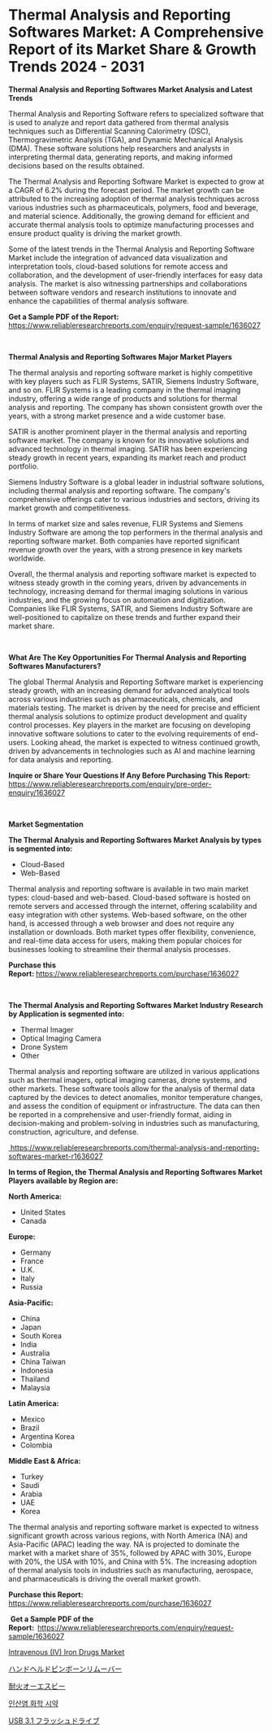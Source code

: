 <p><h1>Thermal Analysis and Reporting Softwares Market: A Comprehensive Report of its Market Share & Growth Trends 2024 - 2031</h1></p><p><strong>Thermal Analysis and Reporting Softwares Market Analysis and Latest Trends</strong></p>
<p><p>Thermal Analysis and Reporting Software refers to specialized software that is used to analyze and report data gathered from thermal analysis techniques such as Differential Scanning Calorimetry (DSC), Thermogravimetric Analysis (TGA), and Dynamic Mechanical Analysis (DMA). These software solutions help researchers and analysts in interpreting thermal data, generating reports, and making informed decisions based on the results obtained.</p><p>The Thermal Analysis and Reporting Software Market is expected to grow at a CAGR of 6.2% during the forecast period. The market growth can be attributed to the increasing adoption of thermal analysis techniques across various industries such as pharmaceuticals, polymers, food and beverage, and material science. Additionally, the growing demand for efficient and accurate thermal analysis tools to optimize manufacturing processes and ensure product quality is driving the market growth.</p><p>Some of the latest trends in the Thermal Analysis and Reporting Software Market include the integration of advanced data visualization and interpretation tools, cloud-based solutions for remote access and collaboration, and the development of user-friendly interfaces for easy data analysis. The market is also witnessing partnerships and collaborations between software vendors and research institutions to innovate and enhance the capabilities of thermal analysis software.</p></p>
<p><strong>Get a Sample PDF of the Report:&nbsp;</strong> <a href="https://www.reliableresearchreports.com/enquiry/request-sample/1636027">https://www.reliableresearchreports.com/enquiry/request-sample/1636027</a></p>
<p>&nbsp;</p>
<p><strong>Thermal Analysis and Reporting Softwares Major Market Players</strong></p>
<p><p>The thermal analysis and reporting software market is highly competitive with key players such as FLIR Systems, SATIR, Siemens Industry Software, and so on. FLIR Systems is a leading company in the thermal imaging industry, offering a wide range of products and solutions for thermal analysis and reporting. The company has shown consistent growth over the years, with a strong market presence and a wide customer base.</p><p>SATIR is another prominent player in the thermal analysis and reporting software market. The company is known for its innovative solutions and advanced technology in thermal imaging. SATIR has been experiencing steady growth in recent years, expanding its market reach and product portfolio.</p><p>Siemens Industry Software is a global leader in industrial software solutions, including thermal analysis and reporting software. The company's comprehensive offerings cater to various industries and sectors, driving its market growth and competitiveness.</p><p>In terms of market size and sales revenue, FLIR Systems and Siemens Industry Software are among the top performers in the thermal analysis and reporting software market. Both companies have reported significant revenue growth over the years, with a strong presence in key markets worldwide.</p><p>Overall, the thermal analysis and reporting software market is expected to witness steady growth in the coming years, driven by advancements in technology, increasing demand for thermal imaging solutions in various industries, and the growing focus on automation and digitization. Companies like FLIR Systems, SATIR, and Siemens Industry Software are well-positioned to capitalize on these trends and further expand their market share.</p></p>
<p>&nbsp;</p>
<p><strong>What Are The Key Opportunities For Thermal Analysis and Reporting Softwares Manufacturers?</strong></p>
<p><p>The global Thermal Analysis and Reporting Software market is experiencing steady growth, with an increasing demand for advanced analytical tools across various industries such as pharmaceuticals, chemicals, and materials testing. The market is driven by the need for precise and efficient thermal analysis solutions to optimize product development and quality control processes. Key players in the market are focusing on developing innovative software solutions to cater to the evolving requirements of end-users. Looking ahead, the market is expected to witness continued growth, driven by advancements in technologies such as AI and machine learning for data analysis and reporting.</p></p>
<p><strong>Inquire or Share Your Questions If Any Before Purchasing This Report:</strong> <a href="https://www.reliableresearchreports.com/enquiry/pre-order-enquiry/1636027">https://www.reliableresearchreports.com/enquiry/pre-order-enquiry/1636027</a></p>
<p>&nbsp;</p>
<p><strong>Market Segmentation</strong></p>
<p><strong>The Thermal Analysis and Reporting Softwares Market Analysis by types is segmented into:</strong></p>
<p><ul><li>Cloud-Based</li><li>Web-Based</li></ul></p>
<p><p>Thermal analysis and reporting software is available in two main market types: cloud-based and web-based. Cloud-based software is hosted on remote servers and accessed through the internet, offering scalability and easy integration with other systems. Web-based software, on the other hand, is accessed through a web browser and does not require any installation or downloads. Both market types offer flexibility, convenience, and real-time data access for users, making them popular choices for businesses looking to streamline their thermal analysis processes.</p></p>
<p><strong>Purchase this Report:&nbsp;</strong><a href="https://www.reliableresearchreports.com/purchase/1636027">https://www.reliableresearchreports.com/purchase/1636027</a></p>
<p>&nbsp;</p>
<p><strong>The Thermal Analysis and Reporting Softwares Market Industry Research by Application is segmented into:</strong></p>
<p><ul><li>Thermal Imager</li><li>Optical Imaging Camera</li><li>Drone System</li><li>Other</li></ul></p>
<p><p>Thermal analysis and reporting software are utilized in various applications such as thermal imagers, optical imaging cameras, drone systems, and other markets. These software tools allow for the analysis of thermal data captured by the devices to detect anomalies, monitor temperature changes, and assess the condition of equipment or infrastructure. The data can then be reported in a comprehensive and user-friendly format, aiding in decision-making and problem-solving in industries such as manufacturing, construction, agriculture, and defense.</p></p>
<p><a href="https://www.reliableresearchreports.com/thermal-analysis-and-reporting-softwares-market-r1636027">&nbsp;https://www.reliableresearchreports.com/thermal-analysis-and-reporting-softwares-market-r1636027</a></p>
<p><strong>In terms of Region, the Thermal Analysis and Reporting Softwares Market Players available by Region are:</strong></p>
<p>
    <p> <strong> North America: </strong>
        <ul>
            <li>United States</li>
            <li>Canada</li>
        </ul>
        </p> 
    <p> <strong> Europe: </strong>
        <ul>
            <li>Germany</li>
            <li>France</li>
            <li>U.K.</li>
            <li>Italy</li>
            <li>Russia</li>
        </ul>
        </p> 
    <p> <strong> Asia-Pacific: </strong>
        <ul>
            <li>China</li>
            <li>Japan</li>
            <li>South Korea</li>
            <li>India</li>
            <li>Australia</li>
            <li>China Taiwan</li>
            <li>Indonesia</li>
            <li>Thailand</li>
            <li>Malaysia</li>
        </ul>
        </p> 
    <p> <strong> Latin America: </strong>
        <ul>
            <li>Mexico</li>
            <li>Brazil</li>
            <li>Argentina Korea</li>
            <li>Colombia</li>
        </ul>
        </p> 
    <p> <strong> Middle East & Africa: </strong>
        <ul>
            <li>Turkey</li>
            <li>Saudi</li>
            <li>Arabia</li>
            <li>UAE</li>
            <li>Korea</li>
        </ul>
    </p>
    </p>
<p><p>The thermal analysis and reporting software market is expected to witness significant growth across various regions, with North America (NA) and Asia-Pacific (APAC) leading the way. NA is projected to dominate the market with a market share of 35%, followed by APAC with 30%, Europe with 20%, the USA with 10%, and China with 5%. The increasing adoption of thermal analysis tools in industries such as manufacturing, aerospace, and pharmaceuticals is driving the overall market growth.</p></p>
<p><strong>Purchase this Report: </strong><a href="https://www.reliableresearchreports.com/purchase/1636027">https://www.reliableresearchreports.com/purchase/1636027</a></p>
<p>&nbsp;<strong>Get a Sample PDF of the Report:&nbsp;&nbsp;</strong><a href="https://www.reliableresearchreports.com/enquiry/request-sample/1636027">https://www.reliableresearchreports.com/enquiry/request-sample/1636027</a></p>
<p><strong></strong></p>
<p><p><a href="https://github.com/NorbertYates/Market-Research-Report-List-5/blob/main/intravenous-iv-iron-drugs-market.md">Intravenous (IV) Iron Drugs Market</a></p><p><a href="https://github.com/mohamedbakry57/Market-Research-Report-List-4/blob/main/947969392154.md">ハンドヘルドピンボーンリムーバー</a></p><p><a href="https://medium.com/@colbu56546/%E9%98%B2%E7%81%AB%E6%80%A7osb%E5%B8%82%E5%A0%B4%E3%83%AC%E3%83%9D%E3%83%BC%E3%83%88%E3%81%AF-%E3%81%93%E3%81%AE%E5%B8%82%E5%A0%B4%E3%81%AE%E6%9C%80%E6%96%B0%E3%81%AE%E3%83%88%E3%83%AC%E3%83%B3%E3%83%89%E3%81%A8%E6%88%90%E9%95%B7%E6%A9%9F%E4%BC%9A%E3%82%92%E7%A4%BA%E3%81%97%E3%81%A6%E3%81%84%E3%81%BE%E3%81%99-9097c7f3869e">耐火オーエスビー</a></p><p><a href="https://medium.com/@adonispellea2022/%EC%9D%B8%EC%82%B0-%ED%99%94%ED%95%99-%EC%8B%9C%EC%95%BD-%EC%8B%9C%EC%9E%A5-%EC%A0%90%EC%9C%A0%EC%9C%A8-%EC%A7%84%ED%99%94-%EB%B0%8F-%EC%8B%9C%EC%9E%A5-%EC%84%B1%EC%9E%A5-%ED%8A%B8%EB%A0%8C%EB%93%9C-2024-2031%EB%85%84-c033f7627080">인산염 화학 시약</a></p><p><a href="https://medium.com/@barrycuda1974/usb-%E3%83%95%E3%83%A9%E3%83%83%E3%82%B7%E3%83%A5%E3%83%89%E3%83%A9%E3%82%A4%E3%83%96%E3%81%AE%E5%B8%82%E5%A0%B4%E8%A6%8F%E6%A8%A1-%E5%B8%82%E5%A0%B4%E8%A6%8B%E9%80%9A%E3%81%97%E3%81%A8%E5%B8%82%E5%A0%B4%E4%BA%88%E6%B8%AC-2024%E5%B9%B4%E3%81%8B%E3%82%892031%E5%B9%B4-b0cd0786066c">USB 3.1 フラッシュドライブ</a></p></p>